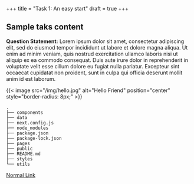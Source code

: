 +++
title = "Task 1: An easy start"
draft = true
+++


## Sample taks content
**Question Statement:**
Lorem ipsum dolor sit amet, consectetur adipiscing elit, sed do eiusmod tempor incididunt ut labore et dolore magna aliqua. Ut enim ad minim veniam, quis nostrud exercitation ullamco laboris nisi ut aliquip ex ea commodo consequat. Duis aute irure dolor in reprehenderit in voluptate velit esse cillum dolore eu fugiat nulla pariatur. Excepteur sint occaecat cupidatat non proident, sunt in culpa qui officia deserunt mollit anim id est laborum.

{{< image src="/img/hello.jpg" alt="Hello Friend" position="center" style="border-radius: 8px;" >}}

```
.
├── components
├── data
├── next.config.js
├── node_modules
├── package.json
├── package-lock.json
├── pages
├── public
├── README.md
├── styles
└── utils
```
[Normal Link](/blogs/task2)